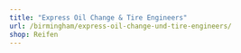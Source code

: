 ```yaml
---
title: "Express Oil Change & Tire Engineers"
url: /birmingham/express-oil-change-und-tire-engineers/
shop: Reifen
---
```

